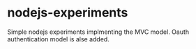 # nodejs-experiments
Simple nodejs experiments implmenting the MVC model. Oauth authentication model is alse added.
